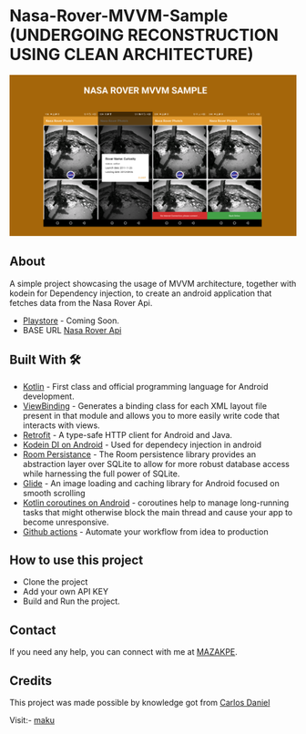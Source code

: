 # Nasa-Rover-MVVM-Sample (UNDERGOING RECONSTRUCTION USING CLEAN ARCHITECTURE)
![](media/nasa.png)

## About
 A simple project showcasing the usage of MVVM architecture, together with kodein for Dependency injection, to create an android application that fetches data from the Nasa Rover Api.

 - [Playstore](https://play.google.com/store/apps/details?id=com.maku.easydata) - Coming Soon.
 - BASE URL [Nasa Rover Api](https://api.nasa.gov/mars-photos/api/v1/rovers/curiosity/photos?sol=1000&api_key=<REPLACE_WITH_YOUR_API_KEY>)

## Built With 🛠
- [Kotlin](https://kotlinlang.org/) - First class and official programming language for Android development.
- [ViewBinding](https://developer.android.com/topic/libraries/view-binding) - Generates a binding class for each XML layout file present in that module and allows you to more easily write code that interacts with views.
- [Retrofit](https://square.github.io/retrofit/) - A type-safe HTTP client for Android and Java.
- [Kodein DI on Android](https://kodein.org/Kodein-DI/?5.0/android) - Used for dependecy injection in android
- [Room Persistance](https://developer.android.com/topic/libraries/architecture/room) - The Room persistence library provides an abstraction layer over SQLite to allow for more robust database access while harnessing the full power of SQLite.
- [Glide](https://github.com/bumptech/glide) - An image loading and caching library for Android focused on smooth scrolling
- [Kotlin coroutines on Android](https://developer.android.com/kotlin/coroutines) - coroutines help to manage long-running tasks that might otherwise block the main thread and cause your app to become unresponsive.
- [Github actions](https://github.com/features/actions) - Automate your workflow
from idea to production

## How to use this project
- Clone the project
- Add your own API KEY
- Build and Run the project.

## Contact
If you need any help, you can connect with me at [MAZAKPE](makpalyy@gmail.com).

## Credits
This project was made possible by knowledge got from [Carlos Daniel](https://proandroiddev.com/implementing-an-android-app-with-jetpack-mvvm-ui-state-manage-and-some-other-interesting-stuff-e965b420f5a8)

Visit:- [maku](https://www.linkedin.com/in/maku-mazakpe-700a3a165/)
